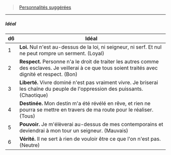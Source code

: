 ﻿---
!PersonalityIdealItem
Id: background_villageois_hd.md#idéal
ParentLink: background_villageois_hd.md#personnalités-suggérées
Name: Idéal
ParentName: Personnalités suggérées
NameLevel: 5
Attributes: {}
---
> [Personnalités suggérées](hd_background_villageois_personnalites_suggerees.md)

---

##### Idéal

|d6|Idéal|
|---|---|
|1|**Loi.** Nul n'est au-dessus de la loi, ni seigneur, ni serf. Et nul ne peut rompre un serment. (Loyal)|
|2|**Respect.** Personne n'a le droit de traiter les autres comme des esclaves. Je veillerai à ce que tous soient traités avec dignité et respect. (Bon)|
|3|**Liberté.** Vivre dominé n'est pas vraiment vivre. Je briserai les chaîne du peuple de l'oppression des puissants. (Chaotique)|
|4|**Destinée.** Mon destin m'a été révélé en rêve, et rien ne pourra se mettre en travers de ma route pour le réaliser. (Tous)|
|5|**Pouvoir.** Je m'élèverai au-dessus de mes contemporains et deviendrai à mon tour un seigneur. (Mauvais)|
|6|**Vérité.** Il ne sert à rien de vouloir être ce que l'on n'est pas. (Neutre)|

